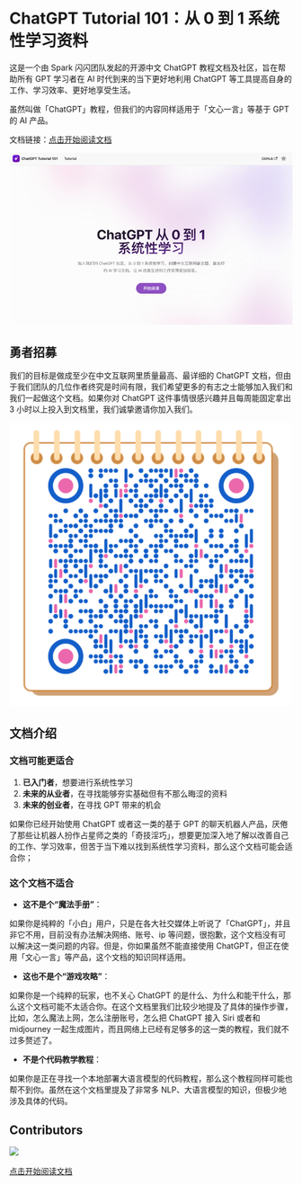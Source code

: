 # ChatGPT Tutorial 101：从 0 到 1 系统性学习资料

这是一个由 Spark 闪闪团队发起的开源中文 ChatGPT 教程文档及社区，旨在帮助所有 GPT 学习者在 AI 时代到来的当下更好地利用 ChatGPT 等工具提高自身的工作、学习效率、更好地享受生活。

虽然叫做「ChatGPT」教程，但我们的内容同样适用于「文心一言」等基于 GPT 的 AI 产品。

文档链接：[点击开始阅读文档](https://ml.genetind.com/)

![](./docs/assets/gptdoc-mainpage.png)

## 勇者招募

我们的目标是做成至少在中文互联网里质量最高、最详细的 ChatGPT 文档，但由于我们团队的几位作者终究是时间有限，我们希望更多的有志之士能够加入我们和我们一起做这个文档。如果你对 ChatGPT 这件事情很感兴趣并且每周能固定拿出 3 小时以上投入到文档里，我们诚挚邀请你加入我们。

![](./docs/assets/sparkshanshan-wechat-qrcode.png) 

## 文档介绍

### 文档可能更适合

1. **已入门者**，想要进行系统性学习
2. **未来的从业者**，在寻找能够夯实基础但有不那么晦涩的资料
3. **未来的创业者**，在寻找 GPT 带来的机会

如果你已经开始使用 ChatGPT 或者这一类的基于 GPT 的聊天机器人产品，厌倦了那些让机器人扮作占星师之类的「奇技淫巧」，想要更加深入地了解以改善自己的工作、学习效率，但苦于当下难以找到系统性学习资料，那么这个文档可能会适合你；

### 这个文档不适合

* **这不是个“魔法手册”**：

如果你是纯粹的「小白」用户，只是在各大社交媒体上听说了「ChatGPT」，并且非它不用，目前没有办法解决网络、账号、ip 等问题，很抱歉，这个文档没有可以解决这一类问题的内容。但是，你如果虽然不能直接使用 ChatGPT，但正在使用「文心一言」等产品，这个文档的知识同样适用。

* **这也不是个“游戏攻略”**：

如果你是一个纯粹的玩家，也不关心 ChatGPT 的是什么、为什么和能干什么，那么这个文档可能不太适合你。在这个文档里我们比较少地提及了具体的操作步骤，比如，怎么魔法上网，怎么注册账号，怎么把 ChatGPT 接入 Siri 或者和 midjourney 一起生成图片，而且网络上已经有足够多的这一类的教程，我们就不过多赘述了。

* **不是个代码教学教程**：

如果你是正在寻找一个本地部署大语言模型的代码教程，那么这个教程同样可能也帮不到你。虽然在这个文档里提及了非常多 NLP、大语言模型的知识，但极少地涉及具体的代码。

## Contributors

[![](https://opencollective.com/gpt-tutorial-101/contributors.svg?width=890&button=false)](https://github.com/SparkGPT001/gpt-tutorial-101/graphs/contributors)

[点击开始阅读文档](https://ml.genetind.com/)

